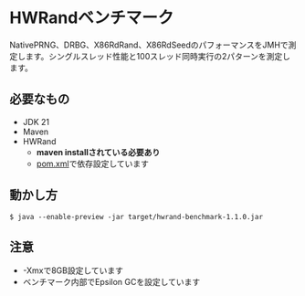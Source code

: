 # HWRandベンチマーク

NativePRNG、DRBG、X86RdRand、X86RdSeedのパフォーマンスをJMHで測定します。シングルスレッド性能と100スレッド同時実行の2パターンを測定します。

## 必要なもの

* JDK 21
* Maven
* HWRand
    * **maven installされている必要あり**
    * [pom.xml](pom.xml)で依存設定しています

## 動かし方

```
$ java --enable-preview -jar target/hwrand-benchmark-1.1.0.jar
```

## 注意

* -Xmxで8GB設定しています
* ベンチマーク内部でEpsilon GCを設定しています
